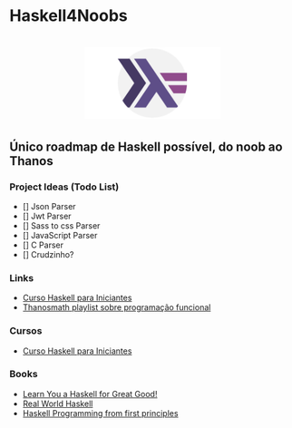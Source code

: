 # Haskell4Noobs

<h1 align="center">
  <img src="./images/icon.png" alt="haskell" width="240">
</h1>

## Único roadmap de Haskell possível, do noob ao Thanos

### Project Ideas (Todo List)

- [] Json Parser
- [] Jwt Parser
- [] Sass to css Parser
- [] JavaScript Parser
- [] C Parser
- [] Crudzinho?

### Links

- [Curso Haskell para Iniciantes](https://www.youtube.com/watch?v=L_GvP5XTJj4&list=PL8eBmR3QtPL3pDzQpwPYfWQ4NEPGu6j7z)
- [Thanosmath playlist sobre programação funcional](https://www.youtube.com/watch?v=dNj89iIh14E&list=PLlWL3aOWFGDiNA6VIeunnAlg8lsQkevTk)

### Cursos

- [Curso Haskell para Iniciantes](https://www.udemy.com/course/curso-haskell/)

### Books

- [Learn You a Haskell for Great Good!](http://learnyouahaskell.com/chapters)
- [Real World Haskell](http://book.realworldhaskell.org/read/)
- [Haskell Programming from first principles](https://haskellbook.com/)
